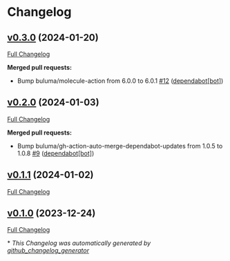 # Changelog

## [v0.3.0](https://github.com/buluma/ansible-role-bitbucket/tree/v0.3.0) (2024-01-20)

[Full Changelog](https://github.com/buluma/ansible-role-bitbucket/compare/v0.2.0...v0.3.0)

**Merged pull requests:**

- Bump buluma/molecule-action from 6.0.0 to 6.0.1 [\#12](https://github.com/buluma/ansible-role-bitbucket/pull/12) ([dependabot[bot]](https://github.com/apps/dependabot))

## [v0.2.0](https://github.com/buluma/ansible-role-bitbucket/tree/v0.2.0) (2024-01-03)

[Full Changelog](https://github.com/buluma/ansible-role-bitbucket/compare/v0.1.1...v0.2.0)

**Merged pull requests:**

- Bump buluma/gh-action-auto-merge-dependabot-updates from 1.0.5 to 1.0.8 [\#9](https://github.com/buluma/ansible-role-bitbucket/pull/9) ([dependabot[bot]](https://github.com/apps/dependabot))

## [v0.1.1](https://github.com/buluma/ansible-role-bitbucket/tree/v0.1.1) (2024-01-02)

[Full Changelog](https://github.com/buluma/ansible-role-bitbucket/compare/v0.1.0...v0.1.1)

## [v0.1.0](https://github.com/buluma/ansible-role-bitbucket/tree/v0.1.0) (2023-12-24)

[Full Changelog](https://github.com/buluma/ansible-role-bitbucket/compare/46bade862f0add0df25df0ae527d1b4272fa26fe...v0.1.0)



\* *This Changelog was automatically generated by [github_changelog_generator](https://github.com/github-changelog-generator/github-changelog-generator)*

